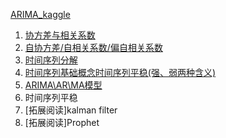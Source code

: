 [ARIMA_kaggle](https://www.kaggle.com/eneszvo/time-series-forecasting-p1-es-arima-var)

1. [协方差与相关系数](https://www.zhihu.com/question/20852004/answer/134902061)
2. [自协方差/自相关系数/偏自相关系数](https://zhuanlan.zhihu.com/p/59089924)
3. [时间序列分解](https://zhuanlan.zhihu.com/p/267541046)
4. [时间序列基础概念时间序列平稳(强、弱两种含义)](https://zhuanlan.zhihu.com/p/60023855)
5. [ARIMA\AR\MA模型]()
6. 时间序列平稳
7. [拓展阅读]kalman filter 
8. [拓展阅读]Prophet